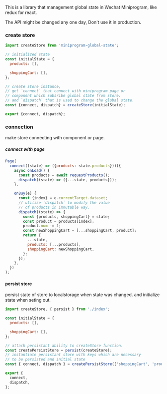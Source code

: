 This is a library that management global state in Wechat Miniprogram, like redux for react.

The API might be changed any one day, Don't use it in production.

### create store

```js
import createStore from 'miniprogram-global-state';

// initialized state
const initialState = {
  products: [],

  shoppingCart: [],
};

// create store instance,
// get `connect` that connect with miniprogram page or 
// component which subsribe global state from store.
// and `dispatch` that is used to change the global state.
const {connect, dispatch} = createStore(initialState);

export {connect, dispatch};
```

### connection

make store connecting with component or page.

##### connect with page

```js
Page(
  connect((state) => ({products: state.products}))({
    async onLoad() {
      const products = await requestProducts();
      dispatch((state) => ({...state, products}));
    },

    onBuy(e) {
      const {index} = e.currentTarget.dataset;
      // utilize `dispatch` to modify the value
      // of products in immutable way.
      dispatch((state) => {
        const {products, shoppingCart} = state;
        const product = products[index];
        product.num -= 1;
        const newShoppingCart = [...shoppingCart, product];
        return {
          ...state,
          products: [...products],
          shoppingCart: newShoppingCart,
        };
      });
    },
  })
);
```

#### persist store
persist state of store to localstorage when state was changed. and initialize state
when seting out.

``` js
import createStore, { persist } from './index';

const initialState = {
  products: [],

  shoppingCart: [],
};

// attach persistant ability to createStore function.
const createPersistStore = persist(createStore);
// instantiate persistant store with keys which are necessary
// to be persisted and initial state
const { connect, dispatch } = createPersistStore(['shoppingCart', 'products'])(initialState);

export {
  connect,
  dispatch,
};

```

